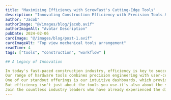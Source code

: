 ```yaml
---
title: "Maximizing Efficiency with ScrewFast's Cutting-Edge Tools"
description: "Innovating Construction Efficiency with Precision Tools & Support"
author: "Jacob"
authorImage: "@/images/blog/jacob.avif"
authorImageAlt: "Avatar Description"
pubDate: 2024-02-06
cardImage: "@/images/blog/post-1.avif"
cardImageAlt: "Top view mechanical tools arrangement"
readTime: 4
tags: ["tools", "construction", "workflow" ]

## A Legacy of Innovation

In today's fast-paced construction industry, efficiency is key to success. At ScrewFast, we understand the importance of optimizing your project workflow to meet deadlines and stay within budget. That's why we're thrilled to introduce our cutting-edge tools designed to empower your projects like never before.
Our range of hardware tools combines precision engineering with user-centric design, ensuring maximum productivity on every job site. From power drills to advanced fastening solutions, ScrewFast's tools are built to withstand the rigors of construction while streamlining your workflow.
One of our standout offerings is our intuitive dashboards, which provide real-time insights into project progress, resource allocation, and more. With user-friendly interfaces, navigating and overseeing your projects has never been easier.
But efficiency isn't just about the tools you use—it's also about the support you receive. That's why ScrewFast offers comprehensive documentation and expert guidance every step of the way. Our dedicated teams are committed to your success, providing personalized assistance to ensure you get the most out of our products.
Join the countless industry leaders who have already experienced the difference ScrewFast tools can make. With our cutting-edge solutions, you can fast-track your projects to success and stay ahead of the competition.
---
```


